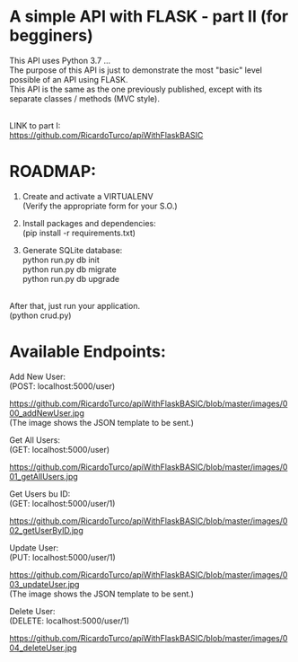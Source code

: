 # A simple API with FLASK - part II (for begginers) 

This API uses Python 3.7 ...<br>
The purpose of this API is just to demonstrate the most "basic" level possible of an API using FLASK.<br>
This API is the same as the one previously published, except with its separate classes / methods (MVC style).<br><br>

LINK to part I:<br>
https://github.com/RicardoTurco/apiWithFlaskBASIC

# ROADMAP:

1) Create and activate a VIRTUALENV<br>
(Verify the appropriate form for your S.O.)

2) Install packages and dependencies:<br>
(pip install -r requirements.txt)

3) Generate SQLite database:<br>
python run.py db init<br>
python run.py db migrate<br>
python run.py db upgrade<br><br>


After that, just run your application.<br>
(python crud.py)

# Available Endpoints:

Add New User:<br>
(POST: localhost:5000/user)

https://github.com/RicardoTurco/apiWithFlaskBASIC/blob/master/images/000_addNewUser.jpg <br>
(The image shows the JSON template to be sent.)


Get All Users:<br>
(GET: localhost:5000/user)

https://github.com/RicardoTurco/apiWithFlaskBASIC/blob/master/images/001_getAllUsers.jpg


Get Users bu ID:<br>
(GET: localhost:5000/user/1)

https://github.com/RicardoTurco/apiWithFlaskBASIC/blob/master/images/002_getUserByID.jpg


Update User:<br>
(PUT: localhost:5000/user/1)

https://github.com/RicardoTurco/apiWithFlaskBASIC/blob/master/images/003_updateUser.jpg <br>
(The image shows the JSON template to be sent.)

Delete User:<br>
(DELETE: localhost:5000/user/1)

https://github.com/RicardoTurco/apiWithFlaskBASIC/blob/master/images/004_deleteUser.jpg
